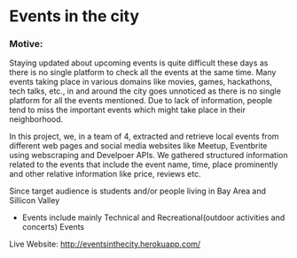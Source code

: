 # Events in the city   

### Motive:
Staying updated about upcoming events is quite difficult these days as there is no single platform to check all the events at the same time. 
Many events taking place in various domains like movies, games, hackathons, tech talks, etc., in and around the city goes unnoticed as there is no single platform for all the events mentioned. 
Due to lack of information, people tend to miss the important events which might take place in their neighborhood.

In this project, we, in a team of 4, extracted and retrieve local events from different web pages and social media websites like Meetup, Eventbrite using webscraping and Develpoer APIs. 
We gathered structured information related to the events that include the event name, time, place prominently and other relative information like price, reviews etc. 

Since target audience is students and/or people living in Bay Area and Sillicon Valley     
  * Events include mainly Technical and Recreational(outdoor activities and concerts) Events
 
Live Website: http://eventsinthecity.herokuapp.com/
